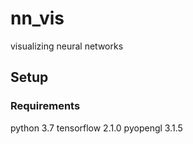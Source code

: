 # nn_vis
visualizing neural networks

## Setup

### Requirements
python 3.7
tensorflow 2.1.0
pyopengl 3.1.5
